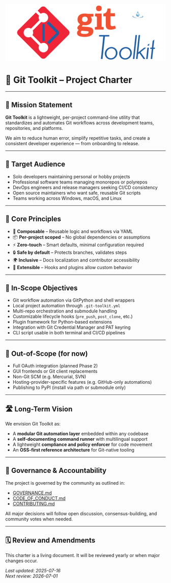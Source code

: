 ![toolkit-logo-banner.png](./docs/assets/toolkit-logo-banner.png)

# 🧭 Git Toolkit – Project Charter

---

## 🎯 Mission Statement

**Git Toolkit** is a lightweight, per-project command-line utility that standardizes and automates Git workflows across development teams, repositories, and platforms.

We aim to reduce human error, simplify repetitive tasks, and create a consistent developer experience — from onboarding to release.

---

## 👥 Target Audience

- Solo developers maintaining personal or hobby projects
- Professional software teams managing monorepos or polyrepos
- DevOps engineers and release managers seeking CI/CD consistency
- Open source maintainers who want safe, reusable Git scripts
- Teams working across Windows, macOS, and Linux

---

## 🧱 Core Principles

- 🧩 **Composable** – Reusable logic and workflows via YAML
- 📦 **Per-project scoped** – No global dependencies or assumptions
- ⚡ **Zero-touch** – Smart defaults, minimal configuration required
- 🔒 **Safe by default** – Protects branches, validates steps
- 🌍 **Inclusive** – Docs localization and contributor accessibility
- 🔌 **Extensible** – Hooks and plugins allow custom behavior

---

## 📌 In-Scope Objectives

- Git workflow automation via GitPython and shell wrappers
- Local project automation through `.git-toolkit.yml`
- Multi-repo orchestration and submodule handling
- Customizable lifecycle hooks (`pre_push`, `post_clone`, etc.)
- Plugin framework for Python-based extensions
- Integration with Git Credential Manager and PAT keyring
- CLI script usable in both terminal and CI/CD pipelines

---

## 🚫 Out-of-Scope (for now)

- Full OAuth integration (planned Phase 2)
- GUI frontends or Git client replacements
- Non-Git SCM (e.g. Mercurial, SVN)
- Hosting-provider-specific features (e.g. GitHub-only automations)
- Publishing to PyPI (install via path or submodule only)

---

## 🛣️ Long-Term Vision

We envision Git Toolkit as:

- A **modular Git automation layer** embedded within any codebase
- A **self-documenting command runner** with multilingual support
- A lightweight **compliance and policy enforcer** for code movement
- An **OSS-first reference architecture** for Git-native tooling

---

## 🔗 Governance & Accountability

The project is governed by the community as outlined in:

- [GOVERNANCE.md](./.github/GOVERNANCE.md)
- [CODE_OF_CONDUCT.md](./.github/CODE_OF_CONDUCT.md)
- [CONTRIBUTING.md](./.github/CONTRIBUTING.md)

All major decisions will follow open discussion, consensus-building, and community votes when needed.

---

## 🗓 Review and Amendments

This charter is a living document. It will be reviewed yearly or when major changes occur.

_Last updated: 2025-07-16_  
_Next review: 2026-07-01_
